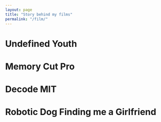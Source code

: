 ```yaml
---
layout: page
title: "Story behind my films"
permalink: "/film/"
---
```


# Undefined Youth

# Memory Cut Pro

# Decode MIT

# Robotic Dog Finding me a Girlfriend




